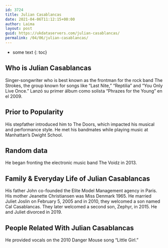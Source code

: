 ```yaml
---
id: 3724
title: Julian Casablancas
date: 2021-04-06T11:12:15+00:00
author: Laima
layout: post
guid: https://ukdataservers.com/julian-casablancas/
permalink: /04/06/julian-casablancas/
---
```


* some text
{: toc}


## Who is Julian Casablancas
                  
                  
                  
Singer-songwriter who is best known as the frontman for the rock band The Strokes, the group known for songs like &#8220;Last Nite,&#8221; &#8220;Reptilia&#8221; and &#8220;You Only Live Once.&#8221; Lanzó su primer álbum como solista &#8220;Phrazes for the Young&#8221; en el 2009.
                  
              
            
              
            
                
                
                
## Prior to Popularity
                  
                  
                  
His stepfather introduced him to The Doors, which impacted his musical and performance style. He met his bandmates while playing music at Manhattan&#8217;s Dwight School.
                  
              
            
              
            
                
                
                
## Random data
                  
                  
                  
He began fronting the electronic music band The Voidz in 2013.
                  
              
            
              
            
                
                
                
## Family & Everyday Life of Julian Casablancas
                  
                  
                  
His father John co-founded the Elite Model Management agency in Paris. His mother Jeanette Christiansen was Miss Denmark 1965. He married Juliet Joslin on February 5, 2005 and in 2010, they welcomed a son named Cal Casablancas. They later welcomed a second son, Zephyr, in 2015. He and Juliet divorced in 2019. 
                  
              
            
              
            
                
                
                
## People Related With Julian Casablancas
                  
                  
                  
He provided vocals on the 2010 Danger Mouse song &#8220;Little Girl.&#8221;
                  
              
            
              
            
                
              
            
              
              
            
            
              
            
          
          
          